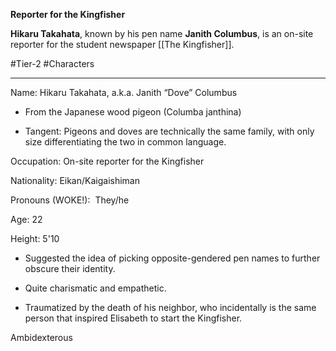 **Reporter for the Kingfisher**

**Hikaru Takahata**, known by his pen name **Janith Columbus**, is an on-site reporter for the student newspaper [[The Kingfisher]].

#Tier-2 #Characters 

---
Name: Hikaru Takahata, a.k.a. Janith “Dove” Columbus

- From the Japanese wood pigeon (Columba janthina)
    
- Tangent: Pigeons and doves are technically the same family, with only size differentiating the two in common language.
    

Occupation: On-site reporter for the Kingfisher

Nationality: Eikan/Kaigaishiman

Pronouns (WOKE!):  They/he

Age: 22

Height: 5'10

  

- Suggested the idea of picking opposite-gendered pen names to further obscure their identity.
    
- Quite charismatic and empathetic.
    
- Traumatized by the death of his neighbor, who incidentally is the same person that inspired Elisabeth to start the Kingfisher.
    

Ambidexterous